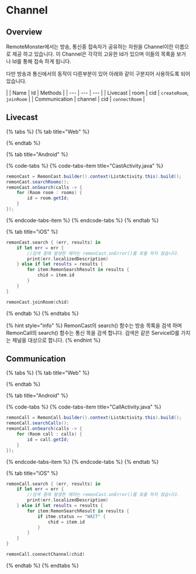 # Channel

## Overview

RemoteMonster에서는 방송, 통신중 접속자가 공유하는 자원을 Channel이란 이름으로 제공 하고 있습니다. 이 Channel은 각각의 고유한 Id가 있으며 이들의 목록을 보거나 Id를 통해 접속 하게 됩니다.

다만 방송과 통신에서의 동작이 다른부분이 있어 아래와 같이 구분지어 사용하도록 되어있습니다.

|  | Name | Id | Methods |
| --- | --- | --- |
| Livecast | room | cid | `createRoom`, `joinRoom` |
| Communication | channel | cid | `connectRoom` |

## Livecast

{% tabs %}
{% tab title="Web" %}

{% endtab %}

{% tab title="Android" %}


{% code-tabs %}
{% code-tabs-item title="CastActivity.java" %}
```java
remonCast = RemonCast.builder().context(ListActivity.this).build();
remonCast.searchRooms();
remonCast.onSearch(calls -> {
    for (Room room : rooms) {
        id = room.getId;
    }
});
```
{% endcode-tabs-item %}
{% endcode-tabs %}
{% endtab %}

{% tab title="iOS" %}


```swift
remonCast.search { (err, results) in
    if let err = err {
        //검색 중에 발생한 에러는 remonCast.onError()를 호출 하지 않습니다.
        print(err.localizedDescription)
    } else if let results = results {
        for item:RemonSearchResult in results {
            chid = item.id
        }
    }
}

remonCast.joinRoom(chid)
```
{% endtab %}
{% endtabs %}

{% hint style="info" %}
RemonCast의 search\(\) 함수는 방송 목록을 검색 하며 RemonCall의 search\(\) 함수는 통신 목을 검색 합니다. 검색은 같은 ServiceID를 가지는 채널을 대상으로 합니다.
{% endhint %}

## Communication

{% tabs %}
{% tab title="Web" %}

{% endtab %}

{% tab title="Android" %}


{% code-tabs %}
{% code-tabs-item title="CallActivity.java" %}
```java
remonCall = RemonCall.builder().context(ListActivity.this).build();
remonCall.searchCalls();
remonCall.onSearch(calls -> {
    for (Room call : calls) {
        id = call.getId;
    }
});
```
{% endcode-tabs-item %}
{% endcode-tabs %}
{% endtab %}

{% tab title="iOS" %}


```swift
remonCall.search { (err, results) in
    if let err = err {
        //검색 중에 발생한 에러는 remonCast.onError()를 호출 하지 않습니다.
        print(err.localizedDescription)
    } else if let results = results {
        for item:RemonSearchResult in results {
            if itme.status == "WAIT" {
                chid = item.id
            }
        }
    }
}

remonCall.connectChannel(chid)
```
{% endtab %}
{% endtabs %}

